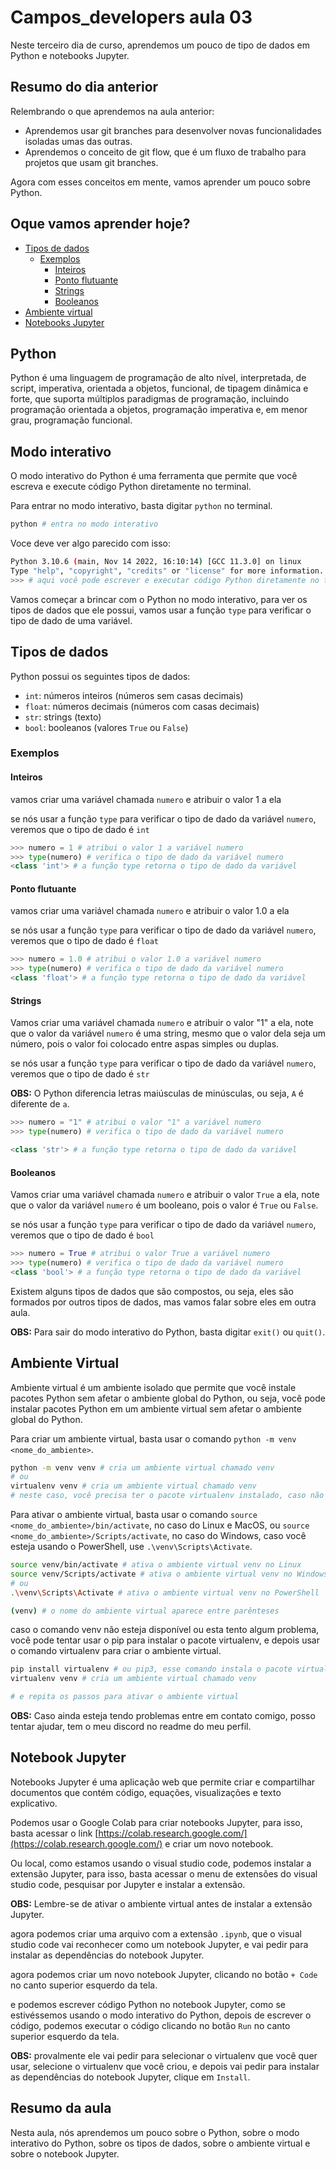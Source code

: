 # Campos_developers aula 03

Neste terceiro dia de curso, aprendemos um pouco de tipo de dados em Python e notebooks Jupyter.

## Resumo do dia anterior

Relembrando o que aprendemos na aula anterior:

- Aprendemos usar git branches para desenvolver novas funcionalidades isoladas umas das outras.
- Aprendemos o conceito de git flow, que é um fluxo de trabalho para projetos que usam git branches.

Agora com esses conceitos em mente, vamos aprender um pouco sobre Python.

## Oque vamos aprender hoje?

- [Tipos de dados](#tipos-de-dados)
  - [Exemplos](#exemplos)
    - [Inteiros](#inteiros)
    - [Ponto flutuante](#ponto-flutuante)
    - [Strings](#strings)
    - [Booleanos](#booleanos)
- [Ambiente virtual](#ambiente-virtual)
- [Notebooks Jupyter](#notebook-jupyter)

## Python

Python é uma linguagem de programação de alto nível, interpretada, de script, imperativa, orientada a objetos, funcional, de tipagem dinâmica e forte, que suporta múltiplos paradigmas de programação, incluindo programação orientada a objetos, programação imperativa e, em menor grau, programação funcional.


## Modo interativo

O modo interativo do Python é uma ferramenta que permite que você escreva e execute código Python diretamente no terminal.

Para entrar no modo interativo, basta digitar `python` no terminal.

```bash
python # entra no modo interativo
```

Voce deve ver algo parecido com isso:

```bash
Python 3.10.6 (main, Nov 14 2022, 16:10:14) [GCC 11.3.0] on linux
Type "help", "copyright", "credits" or "license" for more information.
>>> # aqui você pode escrever e executar código Python diretamente no terminal
```

Vamos começar a brincar com o Python no modo interativo, para ver os tipos de dados que ele possui, vamos usar a função `type` para verificar o tipo de dado de uma variável.

## Tipos de dados

Python possui os seguintes tipos de dados:

- `int`: números inteiros (números sem casas decimais)
- `float`: números decimais (números com casas decimais)
- `str`: strings (texto)
- `bool`: booleanos (valores `True` ou `False`)

### Exemplos

#### Inteiros

vamos criar uma variável chamada `numero` e atribuir o valor 1 a ela

se nós usar a função `type` para verificar o tipo de dado da variável `numero`, veremos que o tipo de dado é `int`

```python
>>> numero = 1 # atribui o valor 1 a variável numero
>>> type(numero) # verifica o tipo de dado da variável numero
<class 'int'> # a função type retorna o tipo de dado da variável
```

#### Ponto flutuante

vamos criar uma variável chamada `numero` e atribuir o valor 1.0 a ela

se nós usar a função `type` para verificar o tipo de dado da variável `numero`, veremos que o tipo de dado é `float`

```python
>>> numero = 1.0 # atribui o valor 1.0 a variável numero
>>> type(numero) # verifica o tipo de dado da variável numero
<class 'float'> # a função type retorna o tipo de dado da variável
```

#### Strings

Vamos criar uma variável chamada `numero` e atribuir o valor "1" a ela, note que o valor da variável `numero` é uma string, mesmo que o valor dela seja um número, pois o valor foi colocado entre aspas simples ou duplas.

se nós usar a função `type` para verificar o tipo de dado da variável `numero`, veremos que o tipo de dado é `str`

**OBS:** O Python diferencia letras maiúsculas de minúsculas, ou seja, `A` é diferente de `a`.

```python
>>> numero = "1" # atribui o valor "1" a variável numero
>>> type(numero) # verifica o tipo de dado da variável numero

<class 'str'> # a função type retorna o tipo de dado da variável
```

#### Booleanos

Vamos criar uma variável chamada `numero` e atribuir o valor `True` a ela, note que o valor da variável `numero` é um booleano, pois o valor é `True` ou `False`.

se nós usar a função `type` para verificar o tipo de dado da variável `numero`, veremos que o tipo de dado é `bool`

```python
>>> numero = True # atribui o valor True a variável numero
>>> type(numero) # verifica o tipo de dado da variável numero
<class 'bool'> # a função type retorna o tipo de dado da variável
```

Existem alguns tipos de dados que são compostos, ou seja, eles são formados por outros tipos de dados, mas vamos falar sobre eles em outra aula.

**OBS:** Para sair do modo interativo do Python, basta digitar `exit()` ou `quit()`.

## Ambiente Virtual

Ambiente virtual é um ambiente isolado que permite que você instale pacotes Python sem afetar o ambiente global do Python, ou seja, você pode instalar pacotes Python em um ambiente virtual sem afetar o ambiente global do Python.

Para criar um ambiente virtual, basta usar o comando `python -m venv <nome_do_ambiente>`.

```bash
python -m venv venv # cria um ambiente virtual chamado venv
# ou
virtualenv venv # cria um ambiente virtual chamado venv
# neste caso, você precisa ter o pacote virtualenv instalado, caso não tenha, use o comando pip install virtualenv
```

Para ativar o ambiente virtual, basta usar o comando `source <nome_do_ambiente>/bin/activate`, no caso do Linux e MacOS, ou `source <nome_do_ambiente>/Scripts/activate`, no caso do Windows, caso você esteja usando o PowerShell, use `.\venv\Scripts\Activate`.

```bash
source venv/bin/activate # ativa o ambiente virtual venv no Linux
source venv/Scripts/activate # ativa o ambiente virtual venv no Windows
# ou
.\venv\Scripts\Activate # ativa o ambiente virtual venv no PowerShell

(venv) # o nome do ambiente virtual aparece entre parênteses
```

caso o comando venv não esteja disponível ou esta tento algum problema, você pode tentar usar o pip para instalar o pacote virtualenv, e depois usar o comando virtualenv para criar o ambiente virtual.

```bash
pip install virtualenv # ou pip3, esse comando instala o pacote virtualenv
virtualenv venv # cria um ambiente virtual chamado venv

# e repita os passos para ativar o ambiente virtual
```

**OBS:** Caso ainda esteja tendo problemas entre em contato comigo, posso tentar ajudar, tem o meu discord no readme do meu perfil.

## Notebook Jupyter

Notebooks Jupyter é uma aplicação web que permite criar e compartilhar documentos que contém código, equações, visualizações e texto explicativo.

Podemos usar o Google Colab para criar notebooks Jupyter, para isso, basta acessar o link
[https://colab.research.google.com/](https://colab.research.google.com/) e criar um novo notebook.

Ou local, como estamos usando o visual studio code, podemos instalar a extensão Jupyter, para isso, basta acessar o menu de extensões do visual studio code, pesquisar por Jupyter e instalar a extensão.

**OBS:** Lembre-se de ativar o ambiente virtual antes de instalar a extensão Jupyter.

agora podemos criar uma arquivo com a extensão `.ipynb`, que o visual studio code vai reconhecer como um notebook Jupyter, e vai pedir para instalar as dependências do notebook Jupyter.

agora podemos criar um novo notebook Jupyter, clicando no botão `+ Code` no canto superior esquerdo da tela.

e podemos escrever código Python no notebook Jupyter, como se estivéssemos usando o modo interativo do Python, depois de escrever o código, podemos executar o código clicando no botão `Run` no canto superior esquerdo da tela.

**OBS:** provalmente ele vai pedir para selecionar o virtualenv que você quer usar, selecione o virtualenv que você criou, e depois vai pedir para instalar as dependências do notebook Jupyter, clique em `Install`.


## Resumo da aula

Nesta aula, nós aprendemos um pouco sobre o Python, sobre o modo interativo do Python, sobre os tipos de dados, sobre o ambiente virtual e sobre o notebook Jupyter.
